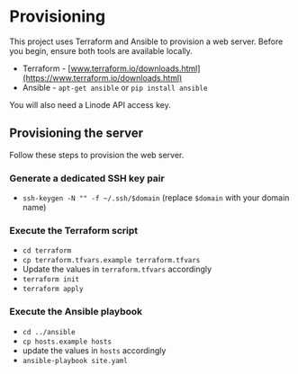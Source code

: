 # Provisioning

This project uses Terraform and Ansible to provision a web server. Before you
begin, ensure both tools are available locally.

 * Terraform - [www.terraform.io/downloads.html](https://www.terraform.io/downloads.html)
 * Ansible - `apt-get ansible` or `pip install ansible`

You will also need a Linode API access key.

## Provisioning the server

Follow these steps to provision the web server.

### Generate a dedicated SSH key pair

  * `ssh-keygen -N "" -f ~/.ssh/$domain` (replace `$domain` with your
    domain name)

### Execute the Terraform script

  * `cd terraform`
  * `cp terraform.tfvars.example terraform.tfvars`
  * Update the values in `terraform.tfvars` accordingly
  * `terraform init`
  * `terraform apply`

### Execute the Ansible playbook

  * `cd ../ansible`
  * `cp hosts.example hosts`
  * update the values in `hosts` accordingly
  * `ansible-playbook site.yaml`

